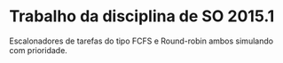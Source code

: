# Trabalho da disciplina de SO 2015.1

Escalonadores de tarefas do tipo FCFS e Round-robin ambos simulando com prioridade.


